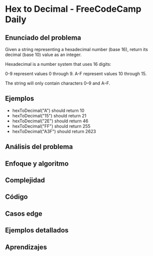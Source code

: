# Hex to Decimal - FreeCodeCamp Daily

## Enunciado del problema

Given a string representing a hexadecimal number (base 16), return its decimal (base 10) value as an integer.

Hexadecimal is a number system that uses 16 digits:

0-9 represent values 0 through 9.
A-F represent values 10 through 15.

The string will only contain characters 0–9 and A–F.

## Ejemplos

- hexToDecimal("A") should return 10
- hexToDecimal("15") should return 21
- hexToDecimal("2E") should return 46
- hexToDecimal("FF") should return 255
- hexToDecimal("A3F") should return 2623

## Análisis del problema

## Enfoque y algoritmo

## Complejidad

## Código

## Casos edge

## Ejemplos detallados

## Aprendizajes
